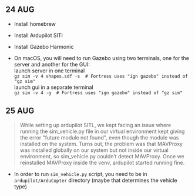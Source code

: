 ## 24 AUG
- Install homebrew  
- Install Ardupilot SITl  
- Install Gazebo Harmonic   

- On macOS, you will need to run Gazebo using two terminals, one for the server and another for the GUI:  
launch server in one terminal  
`gz sim -v 4 shapes.sdf -s  # Fortress uses "ign gazebo" instead of "gz sim"`    
launch gui in a separate terminal  
`gz sim -v 4 -g  # Fortress uses "ign gazebo" instead of "gz sim"`

## 25 AUG
> While setting up ardupilot SITL, we kept facing an issue where running the sim_vehicle.py file in our virtual environment kept giving the error "future module not found", even though the module was installed on the system. Turns out, the problem was that MAVProxy was installed globally on our system but not inside our virtual environment, so sim_vehicle.py couldn’t detect MAVProxy. Once we reinstalled MAVProxy inside the venv, ardupilot started running fine.

- In order to run `sim_vehicle.py` script, you need to be in `ardupilot/ArduCopter` directory (maybe that determines the vehicle type)
